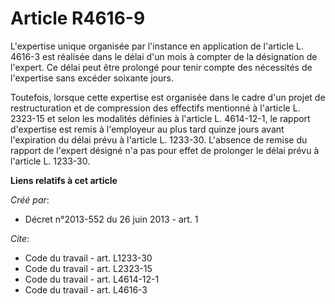 # Article R4616-9

L'expertise unique organisée par l'instance en application de l'article L. 4616-3 est réalisée dans le délai d'un mois à
compter de la désignation de l'expert. Ce délai peut être prolongé pour tenir compte des nécessités de l'expertise sans
excéder soixante jours. 

Toutefois, lorsque cette expertise est organisée dans le cadre d'un projet de restructuration et de compression des effectifs
mentionné à l'article L. 2323-15 et selon les modalités définies à l'article L. 4614-12-1, le rapport d'expertise est remis à
l'employeur au plus tard quinze jours avant l'expiration du délai prévu à l'article L. 1233-30. L'absence de remise du
rapport de l'expert désigné n'a pas pour effet de prolonger le délai prévu à l'article L. 1233-30.

**Liens relatifs à cet article**

_Créé par_:

  - Décret n°2013-552 du 26 juin 2013 - art. 1

_Cite_:

  - Code du travail - art. L1233-30
  - Code du travail - art. L2323-15
  - Code du travail - art. L4614-12-1
  - Code du travail - art. L4616-3

